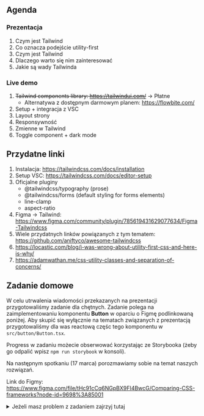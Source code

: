 ## Agenda

### Prezentacja

1. Czym jest Tailwind
1. Co oznacza podejście utility-first
1. Czym jest Tailwind
1. Dlaczego warto się nim zainteresować
1. Jakie są wady Tailwinda

### Live demo

1. ~~Tailwind components library: https://tailwindui.com/~~ -> Płatne
   - Alternatywa z dostępnym darmowym planem: https://flowbite.com/
1. Setup + integracja z VSC
1. Layout strony
1. Responsywność
1. Zmienne w Tailwind
1. Toggle component + dark mode

## Przydatne linki

1. Instalacja:
   https://tailwindcss.com/docs/installation
2. Setup VSC: https://tailwindcss.com/docs/editor-setup
3. Oficjalne pluginy
   - @tailwindcss/typography (prose)
   - @tailwindcss/forms (default styling for forms elements)
   - line-clamp
   - aspect-ratio
4. Figma -> Tailwind: https://www.figma.com/community/plugin/785619431629077634/Figma-Tailwindcss
5. Wiele przydatnych linków powiązanych z tym tematem: https://github.com/aniftyco/awesome-tailwindcss
6. https://locastic.com/blog/i-was-wrong-about-utility-first-css-and-here-is-why/
7. https://adamwathan.me/css-utility-classes-and-separation-of-concerns/

## Zadanie domowe

W celu utrwalenia wiadomości przekazanych na prezentacji przygotowaliśmy zadanie dla chętnych. Zadanie polega na zaimplementowaniu komponentu **Button** w oparciu o Figmę podlinkowaną poniżej. Aby skupić się wyłącznie na tematach związanych z prezentacją przygotowaliśmy dla was reactową częśc tego komponentu w `src/button/Button.tsx`.

Progress w zadaniu możecie obserwować korzystając ze Storybooka (żeby go odpalić wpisz `npm run storybook` w konsoli).

Na następnym spotkaniu (17 marca) porozmawiamy sobie na temat naszych rozwiązań.

Link do Figmy:
https://www.figma.com/file/tHc91cCq6NGpBX9FI4BwcG/Comparing-CSS-frameworks?node-id=9698%3A85001

<details>
   <summary>Jeżeli masz problem z zadaniem zajrzyj tutaj</summary>
   
   https://www.better.dev/making-buttons-with-tailwind-css
   https://github.com/justalever/tailwindcss-button-components
</details>
